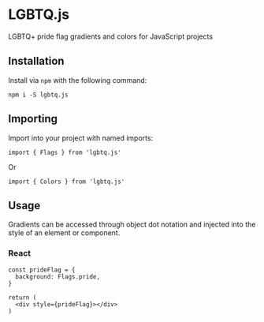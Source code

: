 # LGBTQ.js

LGBTQ+ pride flag gradients and colors for JavaScript projects

## Installation

Install via `npm` with the following command: 

```
npm i -S lgbtq.js
```

## Importing

Import into your project with named imports:

```
import { Flags } from 'lgbtq.js'
```

Or

```
import { Colors } from 'lgbtq.js'
```

## Usage

Gradients can be accessed through object dot notation and injected into the style of an element or component.

### React

```
const prideFlag = {
  background: Flags.pride,
}

return (
  <div style={prideFlag}></div>
)
```


